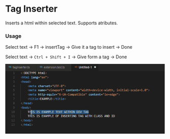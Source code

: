 # Tag Inserter
Inserts a html within selected text. Supports atributes.
### Usage
Select text -> F1 -> insertTag -> Give it a tag to insert -> Done

Select text -> ```Ctrl + Shift + I``` -> Give form a tag -> Done

![Presentation](docs/presentation.gif)
